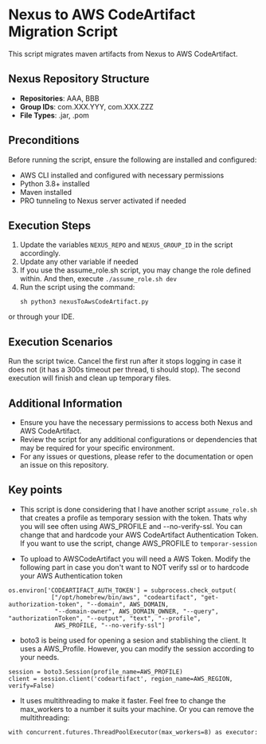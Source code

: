 # Nexus to AWS CodeArtifact Migration Script

This script migrates maven artifacts from Nexus to AWS CodeArtifact.

## Nexus Repository Structure

- **Repositories**: AAA, BBB
- **Group IDs**: com.XXX.YYY, com.XXX.ZZZ
- **File Types**: .jar, .pom

## Preconditions

Before running the script, ensure the following are installed and configured:

- AWS CLI installed and configured with necessary permissions
- Python 3.8+ installed
- Maven installed
- PRO tunneling to Nexus server activated if needed

## Execution Steps

1. Update the variables `NEXUS_REPO` and `NEXUS_GROUP_ID` in the script accordingly.
2. Update any other variable if needed
3. If you use the assume_role.sh script, you may change the role defined within. And then, execute `./assume_role.sh dev`
4. Run the script using the command: 
   ```
   sh python3 nexusToAwsCodeArtifact.py
   ```
or through your IDE.

## Execution Scenarios
Run the script twice. Cancel the first run after it stops logging in case it does not (it has a 300s timeout per thread, ti should stop). The second execution will finish and clean up temporary files.

## Additional Information
- Ensure you have the necessary permissions to access both Nexus and AWS CodeArtifact.
- Review the script for any additional configurations or dependencies that may be required for your specific environment.
- For any issues or questions, please refer to the documentation or open an issue on this repository.

## Key points
- This script is done considering that I have another script `assume_role.sh` that creates a profile as temporary session with the token. Thats why you will see often using AWS_PROFILE and --no-verify-ssl. You can change that and hardcode your AWS CodeArtifact Authentication Token. If you want to use the script, change AWS_PROFILE to `temporar-session`

- To upload to AWSCodeArtifact you will need a AWS Token. Modify the following part in case you don't want to NOT verify ssl or to hardcode your AWS Authentication token
```
os.environ['CODEARTIFACT_AUTH_TOKEN'] = subprocess.check_output(
            ["/opt/homebrew/bin/aws", "codeartifact", "get-authorization-token", "--domain", AWS_DOMAIN,
             "--domain-owner", AWS_DOMAIN_OWNER, "--query", "authorizationToken", "--output", "text", "--profile",
             AWS_PROFILE, "--no-verify-ssl"]
```
- boto3 is being used for opening a sesion and stablishing the client. It uses a AWS_Profile. However, you can modify the session according to your needs.

```
session = boto3.Session(profile_name=AWS_PROFILE)
client = session.client('codeartifact', region_name=AWS_REGION, verify=False)
```

- It uses multithreading to make it faster. Feel free to change the max_workers to a number it suits your machine. Or you can remove the multithreading:
```
with concurrent.futures.ThreadPoolExecutor(max_workers=8) as executor:
```
